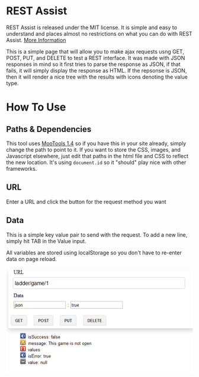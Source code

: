 REST Assist
===========

REST Assist is released under the MIT license. It is simple and easy to understand and places almost no restrictions on what you can do with REST Assist.
[More Information](http://en.wikipedia.org/wiki/MIT_License)

This is a simple page that will allow you to make ajax requests usng GET, POST, PUT, and DELETE to test a REST interface.  It was made with JSON responses in mind so it first tries to parse the response as JSON, if that fails, it will simply display the response as HTML.  If the repsonse is JSON, then it will render a nice tree with the results with icons denoting the value type.

How To Use
==========
Paths & Dependencies
--------------------
This tool uses [MooTools 1.4](http://mootools.net/download) so if you have this in your site already, simply change the path to point to it.  If you want to store the CSS, images, and Javascript elsewhere, just edit that paths in the html file and CSS to reflect the new location.  It's using `document.id` so it "should" play nice with other frameworks.

URL
---
Enter a URL and click the button for the request method you want

Data
----
This is a simple key value pair to send with the request.  To add a new line, simply hit TAB in the Value input.

All variables are stored using localStorage so you don't have to re-enter data on page reload.

![Alt screenshot](https://github.com/theiviaxx/RESTAssist/blob/master/i/screenshot.png?raw=true)
